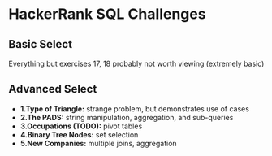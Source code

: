 # HackerRank SQL Challenges

## Basic Select

Everything but exercises 17, 18 probably not worth viewing (extremely basic)

## Advanced Select

- **1.Type of Triangle:** strange problem, but demonstrates use of cases
- **2.The PADS:** string manipulation, aggregation, and sub-queries  
- **3.Occupations (TODO):** pivot tables
- **4.Binary Tree Nodes:** set selection
- **5.New Companies:** multiple joins, aggregation